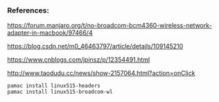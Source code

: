 ### References:  
https://forum.manjaro.org/t/no-broadcom-bcm4360-wireless-network-adapter-in-macbook/97466/4  

https://blog.csdn.net/m0_46463797/article/details/109145210  

https://www.cnblogs.com/jpinsz/p/12354491.html   

http://www.taodudu.cc/news/show-2157064.html?action=onClick   


```shell
pamac install linux515-headers
pamac install linux515-broadcom-wl
```
